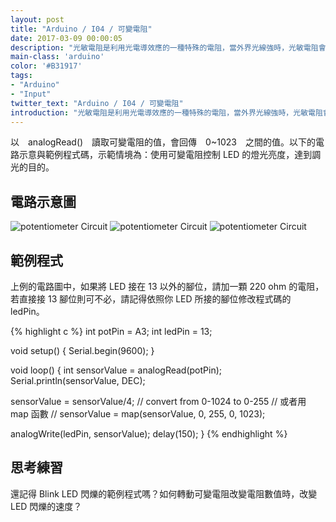 ```yaml
---
layout: post
title: "Arduino / I04 / 可變電阻"
date: 2017-03-09 00:00:05
description: "光敏電阻是利用光電導效應的一種特殊的電阻，當外界光線強時，光敏電阻會讀到較大的值；外界光線弱時，會讀到較小的值。"
main-class: 'arduino'
color: '#B31917'
tags:
- "Arduino"
- "Input"
twitter_text: "Arduino / I04 / 可變電阻"
introduction: "光敏電阻是利用光電導效應的一種特殊的電阻，當外界光線強時，光敏電阻會讀到較大的值；外界光線弱時，會讀到較小的值。"
---
```


以　analogRead()　讀取可變電阻的值，會回傳　0~1023　之間的值。以下的電路示意與範例程式碼，示範情境為：使用可變電阻控制 LED 的燈光亮度，達到調光的目的。


## 電路示意圖

![potentiometer Circuit](/freakhq/assets/img/posts/I04-1.png)
![potentiometer Circuit](/freakhq/assets/img/posts/I04-2.png)
![potentiometer Circuit](/freakhq/assets/img/posts/I04-3.png)

## 範例程式

上例的電路圖中，如果將 LED 接在 13 以外的腳位，請加一顆 220 ohm 的電阻，若直接接 13 腳位則可不必，請記得依照你 LED 所接的腳位修改程式碼的 ledPin。

{% highlight c %}
int potPin = A3;
int ledPin = 13;

void setup() {
  Serial.begin(9600);
}

void loop() {
  int sensorValue = analogRead(potPin);
  Serial.println(sensorValue, DEC);
  
  sensorValue = sensorValue/4; // convert from 0-1024 to 0-255
  // 或者用 map 函數
  // sensorValue = map(sensorValue, 0, 255, 0, 1023);

  analogWrite(ledPin, sensorValue);
  delay(150);
}
{% endhighlight %}

## 思考練習

還記得 Blink LED 閃爍的範例程式嗎？如何轉動可變電阻改變電阻數值時，改變 LED 閃爍的速度？